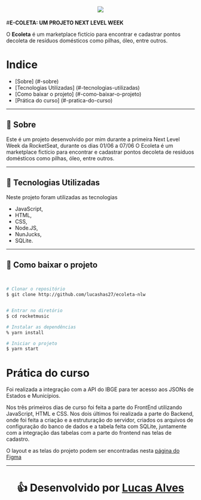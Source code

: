 <h1 align="center">
    <img src=https://ik.imagekit.io/mzewmmeswq/logo_PgmTR_Tjs.svg>
</h1>




#**E-COLETA: UM PROJETO NEXT LEVEL WEEK**

O **Ecoleta** é um marketplace fictício para encontrar e cadastrar pontos decoleta de resíduos domésticos como pilhas, óleo, entre outros.</h3>



# Indice

- [Sobre] (#-sobre)
- [Tecnologias Utilizadas] (#-tecnologias-utilizadas)
- [Como baixar o projeto] (#-como-baixar-o-projeto)
- [Prática do curso] (#-pratica-do-curso)


---



## 📩 Sobre


Este é um projeto desenvolvido por mim durante a primeira Next Level Week da RocketSeat, durante os dias 01/06 a 07/06
O Ecoleta é um marketplace fictício para encontrar e cadastrar pontos decoleta de resíduos domésticos como pilhas, óleo, entre outros.


---



## 🚀 Tecnologias Utilizadas

Neste projeto foram utilizadas as tecnologias
- JavaScript,
- HTML, 
- CSS, 
- Node.JS,
- NunJucks, 
- SQLite.




---



## 📂 Como baixar o projeto


```bash


# Clonar o repositório
$ git clone http://github.com/lucashas27/ecoleta-nlw


# Entrar no diretório
$ cd rocketmusic

# Instalar as dependências
% yarn install

# Iniciar o projeto
$ yarn start


```


# Prática do curso


Foi realizada a integração com a API do IBGE para ter acesso aos JSONs de Estados e Municípios.


Nos três primeiros dias de curso foi feita a parte do FrontEnd utilizando JavaScript, HTML e CSS. 
Nos dois últimos foi realizada a parte do Backend, onde foi feita a criação e a estruturação do servidor, criados os arquivos de configuração do banco de dados e a tabela feita com SQLite, juntamente com a integração das tabelas com a parte do frontend nas telas de cadastro.


O layout e as telas do projeto podem ser encontradas nesta <a href="https://www.figma.com/file/1SxgOMojOB2zYT0Mdk28lB/Ecoleta?node-id=136%3A546">página do Figma</a> 


---


<h1 align='center'>
👍 Desenvolvido por <a href="https://www.linkedin.com/in/lucas-alves-181182164/"> Lucas Alves </a>






